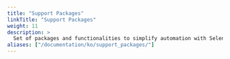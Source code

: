 ```yaml
---
title: "Support Packages"
linkTitle: "Support Packages"
weight: 11
description: >
  Set of packages and functionalities to simplify automation with Selenium.
aliases: ["/documentation/ko/support_packages/"]
---
```


